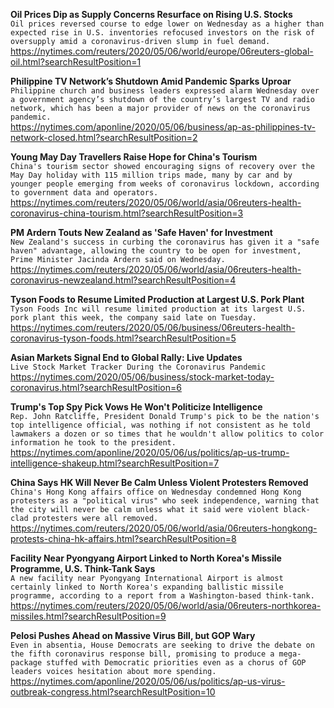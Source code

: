 **Oil Prices Dip as Supply Concerns Resurface on Rising U.S. Stocks**\
`Oil prices reversed course to edge lower on Wednesday as a higher than expected rise in U.S. inventories refocused investors on the risk of oversupply amid a coronavirus-driven slump in fuel demand.`\
https://nytimes.com/reuters/2020/05/06/world/europe/06reuters-global-oil.html?searchResultPosition=1

**Philippine TV Network’s Shutdown Amid Pandemic Sparks Uproar**\
`Philippine church and business leaders expressed alarm Wednesday over a government agency’s shutdown of the country’s largest TV and radio network, which has been a major provider of news on the coronavirus pandemic. `\
https://nytimes.com/aponline/2020/05/06/business/ap-as-philippines-tv-network-closed.html?searchResultPosition=2

**Young May Day Travellers Raise Hope for China's Tourism**\
`China's tourism sector showed encouraging signs of recovery over the May Day holiday with 115 million trips made, many by car and by younger people emerging from weeks of coronavirus lockdown, according to government data and operators.`\
https://nytimes.com/reuters/2020/05/06/world/asia/06reuters-health-coronavirus-china-tourism.html?searchResultPosition=3

**PM Ardern Touts New Zealand as 'Safe Haven' for Investment**\
`New Zealand's success in curbing the coronavirus has given it a "safe haven" advantage, allowing the country to be open for investment, Prime Minister Jacinda Ardern said on Wednesday. `\
https://nytimes.com/reuters/2020/05/06/world/asia/06reuters-health-coronavirus-newzealand.html?searchResultPosition=4

**Tyson Foods to Resume Limited Production at Largest U.S. Pork Plant**\
`Tyson Foods Inc will resume limited production at its largest U.S. pork plant this week, the company said late on Tuesday.`\
https://nytimes.com/reuters/2020/05/06/business/06reuters-health-coronavirus-tyson-foods.html?searchResultPosition=5

**Asian Markets Signal End to Global Rally: Live Updates**\
`Live Stock Market Tracker During the Coronavirus Pandemic`\
https://nytimes.com/2020/05/06/business/stock-market-today-coronavirus.html?searchResultPosition=6

**Trump's Top Spy Pick Vows He Won't Politicize Intelligence**\
`Rep. John Ratcliffe, President Donald Trump's pick to be the nation's top intelligence official, was nothing if not consistent as he told lawmakers a dozen or so times that he wouldn't allow politics to color information he took to the president. `\
https://nytimes.com/aponline/2020/05/06/us/politics/ap-us-trump-intelligence-shakeup.html?searchResultPosition=7

**China Says HK Will Never Be Calm Unless Violent Protesters Removed**\
`China's Hong Kong affairs office on Wednesday condemned Hong Kong protesters as a "political virus" who seek independence, warning that the city will never be calm unless what it said were violent black-clad protesters were all removed. `\
https://nytimes.com/reuters/2020/05/06/world/asia/06reuters-hongkong-protests-china-hk-affairs.html?searchResultPosition=8

**Facility Near Pyongyang Airport Linked to North Korea's Missile Programme, U.S. Think-Tank Says**\
`A new facility near Pyongyang International Airport is almost certainly linked to North Korea's expanding ballistic missile programme, according to a report from a Washington-based think-tank.`\
https://nytimes.com/reuters/2020/05/06/world/asia/06reuters-northkorea-missiles.html?searchResultPosition=9

**Pelosi Pushes Ahead on Massive Virus Bill, but GOP Wary**\
`Even in absentia, House Democrats are seeking to drive the debate on the fifth coronavirus response bill, promising to produce a mega-package stuffed with Democratic priorities even as a chorus of GOP leaders voices hesitation about more spending.`\
https://nytimes.com/aponline/2020/05/06/us/politics/ap-us-virus-outbreak-congress.html?searchResultPosition=10

